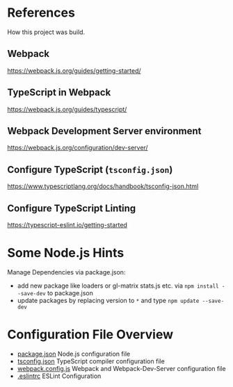 # References
How this project was build. 
## Webpack
https://webpack.js.org/guides/getting-started/
## TypeScript in Webpack
https://webpack.js.org/guides/typescript/
## Webpack Development Server environment
https://webpack.js.org/configuration/dev-server/
## Configure TypeScript (`tsconfig.json`)
https://www.typescriptlang.org/docs/handbook/tsconfig-json.html
## Configure TypeScript Linting
https://typescript-eslint.io/getting-started
# Some Node.js Hints
Manage Dependencies via package.json:  
- add new package like loaders or gl-matrix stats.js etc. via `npm install --save-dev` to package.json
- update packages by replacing version to `*` and type `npm update --save-dev`

# Configuration File Overview
- [package.json](package.json) Node.js configuration file
- [tsconfig.json](tsconfig.json)
TypeScript compiler configuration file
- [webpack.config.js](webpack.config.js) Webpack and Webpack-Dev-Server configuration file
- [.eslintrc](.eslintrc) ESLint Configuration


